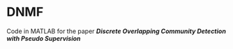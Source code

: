 # DNMF

Code in MATLAB for the paper ***Discrete Overlapping Community Detection with Pseudo Supervision***
